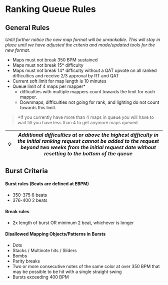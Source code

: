 # Ranking Queue Rules

## General Rules

*Until further notice the new map format will be unrankable. This will stay in place until we have adjusted the criteria and made/updated tools for the new format.*
- Maps must not break 350 BPM sustained
- Maps must not break 15* difficulty
- Maps must not break 14* difficulty without a QAT upvote on all ranked difficulties and receive 2/3 approval by RT and QAT
- Current soft limit for map length is 10 minutes
- Queue limit of 4 maps per mapper*
  - difficulties with multiple mappers count towards the limit for each mapper.
  - Downmaps, difficulties not going for rank, and lighting do not count towards this limit.

> *If you currently have more than 4 maps in queue you will have to wait till you have less than 4 to get anymore maps queued


| 💡 | *Additional difficulties at or above the highest difficulty in the initial ranking request cannot be added to the request beyond two weeks from the initial request date without resetting to the bottom of the queue* |
|-|-|



## Burst Criteria

#### Burst rules (Beats are defined at EBPM)
- 350-375 6 beats
- 376-400 2 beats

#### Break rules
- 2x length of burst OR minimum 2 beat, whichever is longer

#### Disallowed Mapping Objects/Patterns in Bursts
- Dots
- Stacks / Multinote hits / Sliders
- Bombs
- Parity breaks
- Two or more consecutive notes of the same color at over 350 BPM that may be possible to be hit with a single straight swing
- Bursts exceeding 400 BPM
